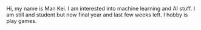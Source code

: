 Hi, my name is Man Kei.
I am interested into machine learning and AI stuff.
I am still and student but now final year and last few weeks left.
I hobby is play games.
